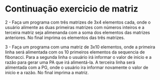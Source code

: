 # Continuação exercicio de matriz	

2 - Faça um programa com três matrizes de 3x4 elementos cada, onde o usuário alimente as duas primeiras matrizes com números inteiros e a terceira matriz seja alimenanda com a soma dos elementos das matrizes anteriores. No final imprima os elementos das três matrizes.

3 - Faça um programa com uma matriz de 3x10 elementos, onde a primeira linha será alimentada com os 10 primeiros elementos da sequencia de fibonacci. Para a segunda linha o usuário irá informar o valor de inicio e a razão para gerar uma PA que irá alimentá-la. A terceira linha será alimentada com a PG, onde o usuário ira informar novamente o valor de inicio e a razão. No final imprima a matriz.